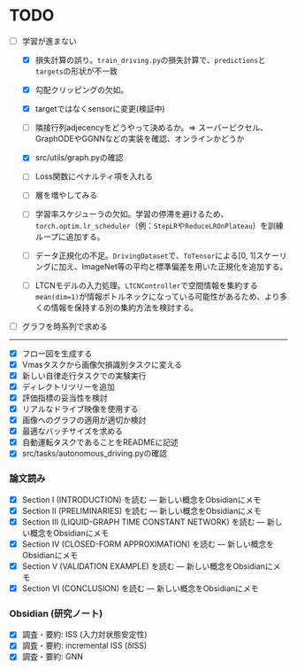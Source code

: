 # TODO
* [ ] 学習が進まない
    * [x] 損失計算の誤り。`train_driving.py`の損失計算で、`predictions`と`targets`の形状が不一致
    * [x] 勾配クリッピングの欠如。
    * [x] targetではなくsensorに変更(検証中)
    * [ ] 隣接行列adjecencyをどうやって決めるか。=> スーパーピクセル、GraphODEやGGNNなどの実装を確認、オンラインかどうか
    * [x] src/utils/graph.pyの確認
    * [ ] Loss関数にペナルティ項を入れる
    * [ ] 層を増やしてみる

    * [ ] 学習率スケジューラの欠如。学習の停滞を避けるため、`torch.optim.lr_scheduler`（例：`StepLR`や`ReduceLROnPlateau`）を訓練ループに追加する。
    * [ ] データ正規化の不足。`DrivingDataset`で、`ToTensor`による[0, 1]スケーリングに加え、ImageNet等の平均と標準偏差を用いた正規化を追加する。
    * [ ] LTCNモデルの入力処理。`LTCNController`で空間情報を集約する`mean(dim=1)`が情報ボトルネックになっている可能性があるため、より多くの情報を保持する別の集約方法を検討する。
* [ ] グラフを時系列で求める


---
* [x] フロー図を生成する
* [x] Vmasタスクから画像欠損識別タスクに変える
* [x] 新しい自律走行タスクでの実験実行
* [x] ディレクトリツリーを追加
* [x] 評価指標の妥当性を検討
* [x] リアルなドライブ映像を使用する
* [x] 画像へのグラフの適用が適切か検討
* [x] 最適なバッチサイズを求める
* [x] 自動運転タスクであることをREADMEに記述
* [x] src/tasks/autonomous_driving.pyの確認

### 論文読み
* [x] Section I (INTRODUCTION) を読む — 新しい概念をObsidianにメモ
* [x] Section II (PRELIMINARIES) を読む — 新しい概念をObsidianにメモ
* [x] Section III (LIQUID-GRAPH TIME CONSTANT NETWORK) を読む — 新しい概念をObsidianにメモ
* [x] Section IV (CLOSED-FORM APPROXIMATION) を読む — 新しい概念をObsidianにメモ
* [x] Section V (VALIDATION EXAMPLE) を読む — 新しい概念をObsidianにメモ
* [x] Section VI (CONCLUSION) を読む — 新しい概念をObsidianにメモ

### Obsidian (研究ノート)
* [x] 調査・要約: ISS (入力対状態安定性)
* [x] 調査・要約: incremental ISS (δISS)
* [x] 調査・要約: GNN
